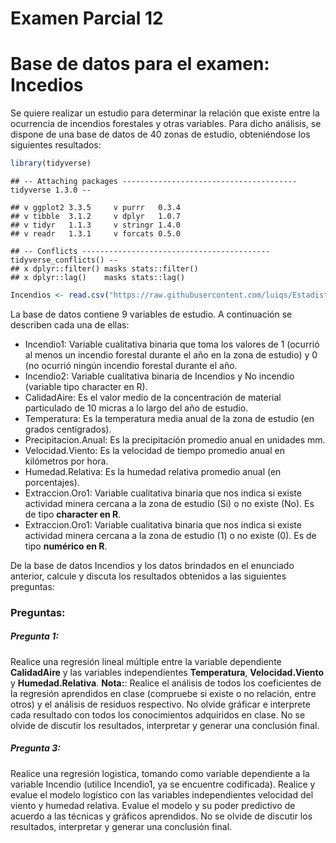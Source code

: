 Examen Parcial 12
================

# Base de datos para el examen: Incedios

Se quiere realizar un estudio para determinar la relación que existe
entre la ocurrencia de incendios forestales y otras variables. Para
dicho análisis, se dispone de una base de datos de 40 zonas de estudio,
obteniéndose los siguientes resultados:

``` r
library(tidyverse)
```

    ## -- Attaching packages --------------------------------------- tidyverse 1.3.0 --

    ## v ggplot2 3.3.5     v purrr   0.3.4
    ## v tibble  3.1.2     v dplyr   1.0.7
    ## v tidyr   1.1.3     v stringr 1.4.0
    ## v readr   1.3.1     v forcats 0.5.0

    ## -- Conflicts ------------------------------------------ tidyverse_conflicts() --
    ## x dplyr::filter() masks stats::filter()
    ## x dplyr::lag()    masks stats::lag()

``` r
Incendios <- read.csv("https://raw.githubusercontent.com/luiqs/Estadistica-Aplicada/main/PDB/Incendios.csv")
```

La base de datos contiene 9 variables de estudio. A continuación se
describen cada una de ellas:

-   Incendio1: Variable cualitativa binaria que toma los valores de 1
    (ocurrió al menos un incendio forestal durante el año en la zona de
    estudio) y 0 (no ocurrió ningún incendio forestal durante el año.
-   Incendio2: Variable cualitativa binaria de Incendios y No incendio
    (variable tipo character en R).
-   CalidadAire: Es el valor medio de la concentración de material
    particulado de 10 micras a lo largo del año de estudio.
-   Temperatura: Es la temperatura media anual de la zona de estudio (en
    grados centígrados).
-   Precipitacion.Anual: Es la precipitación promedio anual en
    unidades mm.
-   Velocidad.Viento: Es la velocidad de tiempo promedio anual en
    kilómetros por hora.
-   Humedad.Relativa: Es la humedad relativa promedio anual (en
    porcentajes).
-   Extraccion.Oro1: Variable cualitativa binaria que nos indica si
    existe actividad minera cercana a la zona de estudio (Si) o no
    existe (No). Es de tipo **character en R**.
-   Extraccion.Oro1: Variable cualitativa binaria que nos indica si
    existe actividad minera cercana a la zona de estudio (1) o no existe
    (0). Es de tipo **numérico en R**.

De la base de datos Incendios y los datos brindados en el enunciado
anterior, calcule y discuta los resultados obtenidos a las siguientes
preguntas:

### Preguntas:

##### Pregunta 1:

Realice una regresión lineal múltiple entre la variable dependiente
**CalidadAire** y las variables independientes **Temperatura**,
**Velocidad.Viento** y **Humedad.Relativa**. **Nota:**: Realice el
análisis de todos los coeficientes de la regresión aprendidos en clase
(compruebe si existe o no relación, entre otros) y el análisis de
residuos respectivo. No olvide gráficar e interprete cada resultado con
todos los conocimientos adquiridos en clase. No se olvide de discutir
los resultados, interpretar y generar una conclusión final.

##### Pregunta 3:

Realice una regresión logistica, tomando como variable dependiente a la
variable Incendio (utilice Incendio1, ya se encuentre codificada).
Realice y evalue el modelo logístico con las variables independientes
velocidad del viento y humedad relativa. Evalue el modelo y su poder
predictivo de acuerdo a las técnicas y gráficos aprendidos. No se olvide
de discutir los resultados, interpretar y generar una conclusión final.
